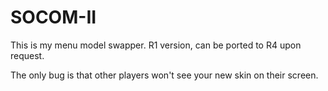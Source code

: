 # SOCOM-II

This is my menu model swapper. R1 version, can be ported to R4 upon request. 

The only bug is that other players won't see your new skin on their screen.
